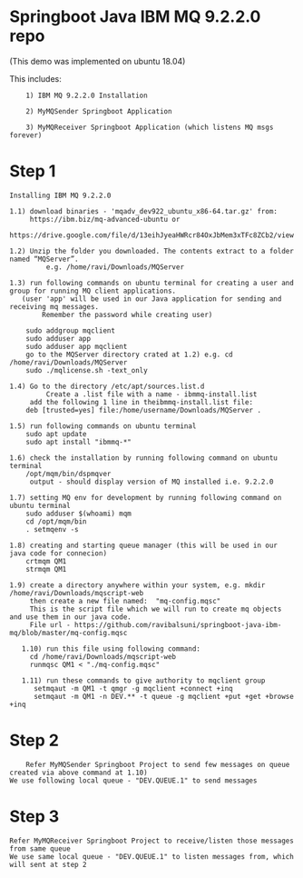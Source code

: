 # Springboot Java IBM MQ 9.2.2.0 repo  
(This demo was implemented on ubuntu 18.04)

This includes:

		1) IBM MQ 9.2.2.0 Installation

		2) MyMQSender Springboot Application 

		3) MyMQReceiver Springboot Application (which listens MQ msgs forever) 


# Step 1  

	Installing IBM MQ 9.2.2.0

	1.1) download binaries - 'mqadv_dev922_ubuntu_x86-64.tar.gz' from:
		 https://ibm.biz/mq-advanced-ubuntu	or
		 https://drive.google.com/file/d/13eihJyeaHWRcr84OxJbMem3xTFc8ZCb2/view

	1.2) Unzip the folder you downloaded. The contents extract to a folder named “MQServer”. 
             e.g. /home/ravi/Downloads/MQServer

	1.3) run following commands on ubuntu terminal for creating a user and group for running MQ client applications.
	   (user 'app' will be used in our Java application for sending and receiving mq messages. 
            Remember the password while creating user)

		sudo addgroup mqclient
		sudo adduser app
		sudo adduser app mqclient
		go to the MQServer directory crated at 1.2) e.g. cd /home/ravi/Downloads/MQServer
		sudo ./mqlicense.sh -text_only

	1.4) Go to the directory /etc/apt/sources.list.d
    	     Create a .list file with a name - ibmmq-install.list
	     add the following 1 line in theibmmq-install.list file:
		deb [trusted=yes] file:/home/username/Downloads/MQServer .

	1.5) run following commands on ubuntu terminal
		sudo apt update
		sudo apt install "ibmmq-*"

	1.6) check the installation by running following command on ubuntu terminal
		/opt/mqm/bin/dspmqver
	     output - should display version of MQ installed i.e. 9.2.2.0

	1.7) setting MQ env for development by running following command on ubuntu terminal
		sudo adduser $(whoami) mqm
		cd /opt/mqm/bin
		. setmqenv -s

	1.8) creating and starting queue manager (this will be used in our java code for connecion)
		crtmqm QM1
		strmqm QM1

	1.9) create a directory anywhere within your system, e.g. mkdir /home/ravi/Downloads/mqscript-web
	     then create a new file named: 	"mq-config.mqsc"
	     This is the script file which we will run to create mq objects and use them in our java code.
	     File url - https://github.com/ravibalsuni/springboot-java-ibm-mq/blob/master/mq-config.mqsc
	     
       1.10) run this file using following command:
	     cd /home/ravi/Downloads/mqscript-web
	     runmqsc QM1 < "./mq-config.mqsc"

       1.11) run these commands to give authority to mqclient group
	      setmqaut -m QM1 -t qmgr -g mqclient +connect +inq
	      setmqaut -m QM1 -n DEV.** -t queue -g mqclient +put +get +browse +inq



# Step 2 

        Refer MyMQSender Springboot Project to send few messages on queue created via above command at 1.10)
	We use following local queue - "DEV.QUEUE.1" to send messages
	  

# Step 3  

	Refer MyMQReceiver Springboot Project to receive/listen those messages from same queue
	We use same local queue - "DEV.QUEUE.1" to listen messages from, which will sent at step 2


